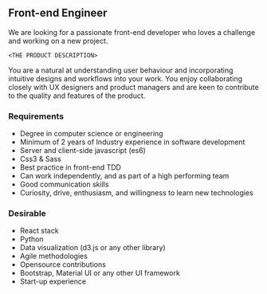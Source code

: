 ## Front-end Engineer

We are looking for a passionate front-end developer who loves a challenge and working on a new project.

`<THE PRODUCT DESCRIPTION>`

You are a natural at understanding user behaviour and incorporating intuitive designs and workflows into your work. You enjoy collaborating closely with UX designers and product managers and are keen to contribute to the quality and features of the product.

### Requirements

- Degree in computer science or engineering
- Minimum of 2 years of Industry experience in software development
- Server and client-side javascript (es6)
- Css3 & Sass
- Best practice in front-end TDD
- Can work independently, and as part of a high performing team
- Good communication skills
- Curiosity, drive, enthusiasm, and willingness to learn new technologies

### Desirable

- React stack
- Python
- Data visualization (d3.js or any other library)
- Agile methodologies
- Opensource contributions
- Bootstrap, Material UI or any other UI framework
- Start-up experience
